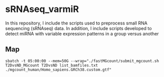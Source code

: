 # sRNAseq_varmiR
In this repository, I include the scripts used to preprocess small RNA sequencing (sRNAseq) data. In addition, I include scripts developed to detect miRNA with variable expression patterns in a group versus another

## Map

```
sbatch -t 05:00:00 --mem=50G --wrap="./fastMGcount/submit_mgcount.sh T2DvsND_MGcount T2DvsND list_bamfiles.txt ./mgcount_human/Homo_sapiens.GRCh38.custom.gtf"
```
